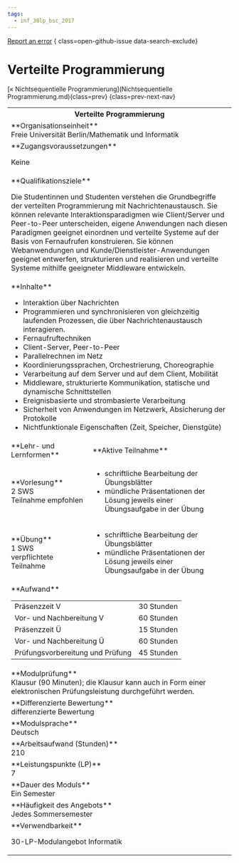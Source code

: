 ```yaml
---
tags:
  - inf_30lp_bsc_2017
---
```

[Report an error](https://github.com/SGSSGene/FUB-SUP/issues/new?title=Error%20in%20%22Verteilte%20Programmierung%22&body=There%20seems%20to%20be%20an%20error%20in%20module%20%22Verteilte%20Programmierung%22%2E%0A%0A%3CDescribe%20here%20a%20slightly%20more%20detailed%20description%20of%20what%20is%20wrong%3E&labels=bug)
{ class=open-github-issue data-search-exclude}

# Verteilte Programmierung

[« Nichtsequentielle Programmierung](Nichtsequentielle Programmierung.md){class=prev}
{class=prev-next-nav}

<table markdown id="moduledesc">
<tr markdown class="moduledesc_head"><th colspan="2">Verteilte Programmierung </th></tr>
<tr markdown><td colspan="2">**Organisationseinheit**   <br>Freie Universität Berlin/Mathematik und Informatik</td></tr>


<tr markdown><td colspan="2">**Zugangsvoraussetzungen** <br>

Keine


</td></tr>
<tr markdown><td colspan="2">**Qualifikationsziele**    <br>

Die Studentinnen und Studenten verstehen die Grundbegriffe der verteilten
Programmierung mit Nachrichtenaustausch. Sie können relevante
Interaktionsparadigmen wie Client/Server und Peer-to-Peer unterscheiden,
eigene Anwendungen nach diesen Paradigmen geeignet einordnen und verteilte
Systeme auf der Basis von Fernaufrufen konstruieren. Sie können
Webanwendungen und Kunde/Dienstleister-Anwendungen geeignet entwerfen,
strukturieren und realisieren und verteilte Systeme mithilfe geeigneter
Middleware entwickeln.


</td></tr>
<tr markdown><td colspan="2">**Inhalte**                <br>

- Interaktion über Nachrichten
- Programmieren und synchronisieren von gleichzeitig laufenden Prozessen,
  die über Nachrichtenaustausch interagieren.
- Fernaufruftechniken
- Client-Server, Peer-to-Peer
- Parallelrechnen im Netz
- Koordinierungssprachen, Orchestrierung, Choreographie
- Verarbeitung auf dem Server und auf dem Client, Mobilität
- Middleware, strukturierte Kommunikation, statische und dynamische
  Schnittstellen
- Ereignisbasierte und strombasierte Verarbeitung
- Sicherheit von Anwendungen im Netzwerk, Absicherung der Protokolle
- Nichtfunktionale Eigenschaften (Zeit, Speicher, Dienstgüte)


</td></tr>

<tr markdown><td>**Lehr- und Lernformen**</td><td>**Aktive Teilnahme**</td></tr>
<tr markdown><td> **Vorlesung** <br>2 SWS <br> Teilnahme empfohlen</td><td>

- schriftliche Bearbeitung der Übungsblätter
- mündliche Präsentationen der Lösung jeweils einer Übungsaufgabe in der Übung
</td></tr>
<tr markdown><td> **Übung** <br>1 SWS <br> verpflichtete Teilnahme</td><td>

- schriftliche Bearbeitung der Übungsblätter
- mündliche Präsentationen der Lösung jeweils einer Übungsaufgabe in der Übung
</td></tr>
<tr markdown><td colspan="2">**Aufwand**                <br>
<table class="aufwand_table">
<tr><td>Präsenzzeit V</td><td>30 Stunden</td></tr>
<tr><td>Vor- und Nachbereitung V</td><td>60 Stunden</td></tr>
<tr><td>Präsenzzeit Ü</td><td>15 Stunden</td></tr>
<tr><td>Vor- und Nachbereitung Ü</td><td>60 Stunden</td></tr>
<tr><td>Prüfungsvorbereitung und Prüfung</td><td>45 Stunden</td></tr>
</table>

</td></tr>
<tr markdown><td colspan="2">**Modulprüfung**             <br>Klausur (90 Minuten); die Klausur kann auch in Form einer elektronischen
Prüfungsleistung durchgeführt werden.


</td></tr>
<tr markdown><td colspan="2">**Differenzierte Bewertung** <br>differenzierte Bewertung

</td></tr>
<tr markdown><td colspan="2">**Modulsprache**             <br>Deutsch</td></tr>
<tr markdown><td colspan="2">**Arbeitsaufwand (Stunden)** <br>210</td></tr>
<tr markdown><td colspan="2">**Leistungspunkte (LP)**     <br>7</td></tr>
<tr markdown><td colspan="2">**Dauer des Moduls**         <br>Ein Semester</td></tr>
<tr markdown><td colspan="2">**Häufigkeit des Angebots**  <br>Jedes Sommersemester</td></tr>
<tr markdown><td colspan="2">**Verwendbarkeit**           <br>

30-LP-Modulangebot Informatik


</td></tr>


</table>

